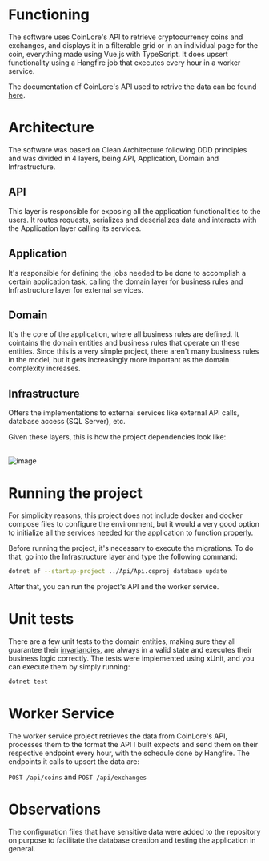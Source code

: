 # Functioning
The software uses CoinLore's API to retrieve cryptocurrency coins and exchanges, and displays it in a filterable grid or in an individual page for the coin, everything made using Vue.js with TypeScript. It does upsert functionality using a Hangfire job that executes every hour in a worker service.

The documentation of CoinLore's API used to retrive the data can be found [here](https://www.coinlore.com/cryptocurrency-data-api).

# Architecture

The software was based on Clean Architecture following DDD principles and was divided in 4 layers, being API, Application, Domain and Infrastructure.

## API
This layer is responsible for exposing all the application functionalities to the users. It routes requests, serializes and deserializes data and interacts with the Application layer calling its services.

## Application
It's responsible for defining the jobs needed to be done to accomplish a certain application task, calling the domain layer for business rules and Infrastructure layer for external services.

## Domain
It's the core of the application, where all business rules are defined. It cointains the domain entities and business rules that operate on these entities. Since this is a very simple project, there aren't many business rules in the model, but it gets increasingly more important as the domain complexity increases.

## Infrastructure
Offers the implementations to external services like external API calls, database access (SQL Server), etc.

Given these layers, this is how the project dependencies look like:

\
![image](https://github.com/user-attachments/assets/f9c903a8-5a59-4d0d-9482-4c14187451e6)


# Running the project
For simplicity reasons, this project does not include docker and docker compose files to configure the environment, but it would a very good option to initialize all the services needed for the application to function properly.

Before running the project, it's necessary to execute the migrations. To do that, go into the Infrastructure layer and type the following command:
```bash
dotnet ef --startup-project ../Api/Api.csproj database update
```

After that, you can run the project's API and the worker service.

# Unit tests
There are a few unit tests to the domain entities, making sure they all guarantee their [invariancies](https://ddd-practitioners.com/home/glossary/business-invariant/), are always in a valid state and executes their business logic correctly. The tests were implemented using xUnit, and you can execute them by simply running:
```bash
dotnet test
```

# Worker Service
The worker service project retrieves the data from CoinLore's API, processes them to the format the API I built expects and send them on their respective endpoint every hour, with the schedule done by Hangfire. The endpoints it calls to upsert the data are: 

```POST /api/coins```
and 
```POST /api/exchanges```

# Observations
The configuration files that have sensitive data were added to the repository on purpose to facilitate the database creation and testing the application in general.
